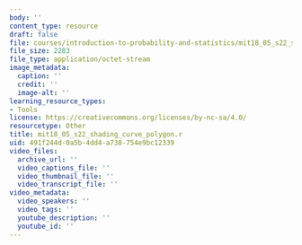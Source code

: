 ```yaml
---
body: ''
content_type: resource
draft: false
file: courses/introduction-to-probability-and-statistics/mit18_05_s22_shading_curve_polygon.r
file_size: 2283
file_type: application/octet-stream
image_metadata:
  caption: ''
  credit: ''
  image-alt: ''
learning_resource_types:
- Tools
license: https://creativecommons.org/licenses/by-nc-sa/4.0/
resourcetype: Other
title: mit18_05_s22_shading_curve_polygon.r
uid: 491f244d-0a5b-4dd4-a738-754e9bc12339
video_files:
  archive_url: ''
  video_captions_file: ''
  video_thumbnail_file: ''
  video_transcript_file: ''
video_metadata:
  video_speakers: ''
  video_tags: ''
  youtube_description: ''
  youtube_id: ''
---
```

